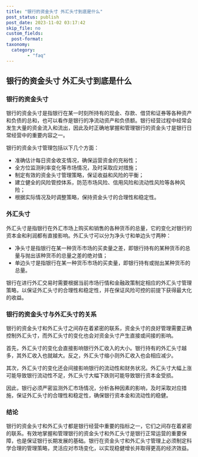 ```yaml
---
title: "银行的资金头寸 外汇头寸到底是什么"
post_status: publish
post_date: 2023-11-02 03:17:42
skip_file: no
custom_fields: 
  post-format: 
taxonomy:
  category:
        - "faq"
---
```


## 银行的资金头寸 外汇头寸到底是什么

### 银行的资金头寸

银行的资金头寸是指银行在某一时刻所持有的现金、存款、借贷和证券等各种资产和负债的总和，也可以看作是银行的净流动资产和负债额。银行经营过程中经常会发生大量的资金流入和流出，因此及时正确地掌握和管理银行的资金头寸是银行日常经营中的重要内容之一。

银行的资金头寸管理包括以下几个方面：

- 准确估计每日资金收支情况，确保运营资金的充裕性；
- 全方位监测利率变化等市场情况，及时采取应对措施；
- 制定有效的资金头寸管理策略，保证收益和风险的平衡；
- 建立健全的风险管控体系，防范市场风险、信用风险和流动性风险等各种风险；
- 根据实际情况及时调整策略，保持资金头寸的合理性和稳定性。

### 外汇头寸

外汇头寸是指银行在外汇市场上购买和销售的各种货币的总量，它的变化对银行的资本金和利润都有直接影响。外汇头寸可以分为净头寸和单边头寸两种：

- 净头寸是指银行在某一种货币市场的买卖量之差，即银行持有的某种货币的总量与抛出该种货币的总量之差的绝对值；
- 单边头寸是指银行在某一种货币市场的买卖量，即银行持有或抛出某种货币的总量。

银行在进行外汇交易时需要根据当前市场行情和金融政策制定相应的外汇头寸管理策略，以保证外汇头寸的合理性和稳定性，并在保证风险可控的前提下获得最大化的收益。

### 银行的资金头寸与外汇头寸的关系

银行的资金头寸和外汇头寸之间存在着紧密的联系，资金头寸的良好管理需要正确控制外汇头寸，而外汇头寸的变化也会对资金头寸产生直接或间接的影响。

首先，外汇头寸的变化会直接影响银行外汇收入的大小。银行持有的外汇头寸越多，其外汇收入也就越大。反之，外汇头寸缩小则外汇收入也会相应减少。

其次，外汇头寸的变化还会间接影响银行的流动性和财务状况。外汇头寸大幅上涨可能导致银行流动性不足，外汇头寸大幅下跌则可能导致银行资本金受损。

因此，银行必须严密监测外汇市场情况，分析各种因素的影响，及时采取对应措施，保证外汇头寸的合理性和稳定性，确保银行资本金和流动性的稳健。

### 结论

银行的资金头寸和外汇头寸都是银行经营中重要的指标之一，它们之间存在着紧密的联系。有效地掌握和管理银行的资金头寸和外汇头寸是银行正常运营的重要保障，也是保证银行长期发展的基础。银行在资金头寸和外汇头寸管理上必须制定科学合理的管理策略，灵活应对市场变化，以实现稳健增长并取得更高的经济效益。
